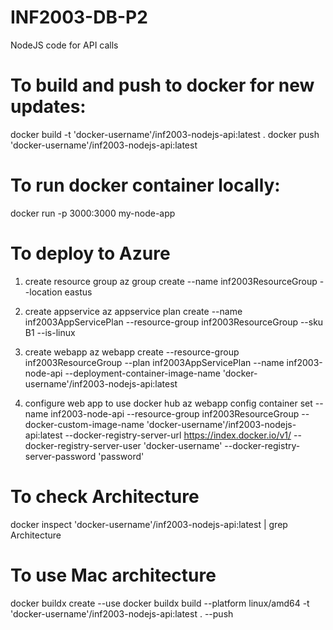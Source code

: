 # INF2003-DB-P2
NodeJS code for API calls

# To build and push to docker for new updates:
docker build -t 'docker-username'/inf2003-nodejs-api:latest .
docker push 'docker-username'/inf2003-nodejs-api:latest

# To run docker container locally:
docker run -p 3000:3000 my-node-app

# To deploy to Azure
1. create resource group
 az group create --name inf2003ResourceGroup --location eastus

2. create appservice
 az appservice plan create --name inf2003AppServicePlan --resource-group inf2003ResourceGroup --sku B1 --is-linux

3.  create webapp
 az webapp create --resource-group inf2003ResourceGroup --plan inf2003AppServicePlan --name inf2003-node-api --deployment-container-image-name 'docker-username'/inf2003-nodejs-api:latest                                                                       
4. configure web app to use docker hub
 az webapp config container set --name inf2003-node-api --resource-group inf2003ResourceGroup --docker-custom-image-name 'docker-username'/inf2003-nodejs-api:latest --docker-registry-server-url https://index.docker.io/v1/ --docker-registry-server-user 'docker-username' --docker-registry-server-password 'password'

# To check Architecture
docker inspect 'docker-username'/inf2003-nodejs-api:latest | grep Architecture

# To use Mac architecture
docker buildx create --use
docker buildx build --platform linux/amd64 -t 'docker-username'/inf2003-nodejs-api:latest . --push
